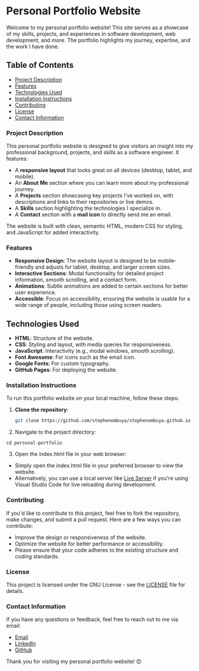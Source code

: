 # **Personal Portfolio Website**

Welcome to my personal portfolio website! This site serves as a showcase of my skills, projects, and experiences in software development, web development, and more. The portfolio highlights my journey, expertise, and the work I have done.

## **Table of Contents**

- [Project Description](#project-description)
- [Features](#features)
- [Technologies Used](#technologies-used)
- [Installation Instructions](#installation-instructions)
- [Contributing](#contributing)
- [License](#license)
- [Contact Information](#contact-information)


### **Project Description**

This personal portfolio website is designed to give visitors an insight into my professional background, projects, and skills as a software engineer. It features:

- A **responsive layout** that looks great on all devices (desktop, tablet, and mobile).
- An **About Me** section where you can learn more about my professional journey.
- A **Projects** section showcasing key projects I've worked on, with descriptions and links to their repositories or live demos.
- A **Skills** section highlighting the technologies I specialize in.
- A **Contact** section with a **mail icon** to directly send me an email.

The website is built with clean, semantic HTML, modern CSS for styling, and JavaScript for added interactivity.

### **Features**

- **Responsive Design**: The website layout is designed to be mobile-friendly and adjusts for tablet, desktop, and larger screen sizes.
- **Interactive Sections**: Modal functionality for detailed project information, smooth scrolling, and a contact form.
- **Animations**: Subtle animations are added to certain sections for better user experience.
- **Accessible**: Focus on accessibility, ensuring the website is usable for a wide range of people, including those using screen readers.

## Technologies Used

- **HTML**: Structure of the website.
- **CSS**: Styling and layout, with media queries for responsiveness.
- **JavaScript**: Interactivity (e.g., modal windows, smooth scrolling).
- **Font Awesome**: For icons such as the email icon.
- **Google Fonts**: For custom typography.
- **GitHub Pages**: For deploying the website.


### **Installation Instructions**

To run this portfolio website on your local machine, follow these steps:

1. **Clone the repository**:

   ```bash
   git clone https://github.com/stephenombuya/stephenombuya.github.io
   ```

2. Navigate to the project directory:

```
cd personal-portfolio
```

3. Open the index.html file in your web browser:

- Simply open the index.html file in your preferred browser to view the website.
- Alternatively, you can use a local server like [Live Server](https://marketplace.visualstudio.com/items?itemName=ritwickdey.LiveServer) if you're using Visual Studio Code for live reloading during development.


### **Contributing**
If you'd like to contribute to this project, feel free to fork the repository, make changes, and submit a pull request. Here are a few ways you can contribute:

- Improve the design or responsiveness of the website.
- Optimize the website for better performance or accessibility.
- Please ensure that your code adheres to the existing structure and coding standards.

### **License**
This project is licensed under the GNU License - see the [LICENSE](https://github.com/stephenombuya/stephenombuya.github.io/blob/main/LICENSE) file for details.

### **Contact Information**
If you have any questions or feedback, feel free to reach out to me via email:

- [Email](mailto:michiekaombuya@gmail.com)
- [LinkedIn](https://www.linkedin.com/in/stephen-ombuya-backend-web-engineer/)
- [GitHub](https://github.com/stephenombuya)

Thank you for visiting my personal portfolio website! 😊
